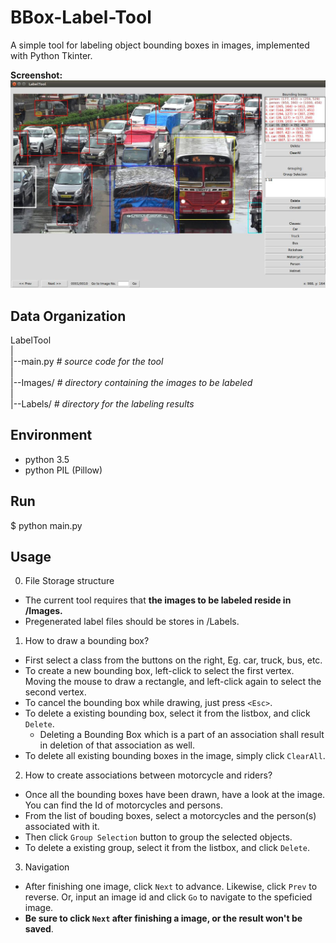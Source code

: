 BBox-Label-Tool
===============

A simple tool for labeling object bounding boxes in images, implemented with Python Tkinter.

**Screenshot:**
![Label Tool](./Screenshot.jpg)

Data Organization
-----------------
LabelTool  
|  
|--main.py   *# source code for the tool*  
|  
|--Images/   *# directory containing the images to be labeled*  
|  
|--Labels/   *# directory for the labeling results*   

Environment
----------
- python 3.5
- python PIL (Pillow)

Run
-------
$ python main.py

Usage
-----
0. File Storage structure 
 - The current tool requires that **the images to be labeled reside in /Images.**
 - Pregenerated label files should be stores in /Labels.
1. How to draw a bounding box? 
 - First select a class from the buttons on the right, Eg. car, truck, bus, etc.
 - To create a new bounding box, left-click to select the first vertex. Moving the mouse to draw a rectangle, and left-click again to select the second vertex.
 - To cancel the bounding box while drawing, just press `<Esc>`.
 - To delete a existing bounding box, select it from the listbox, and click `Delete`.
   - Deleting a Bounding Box which is a part of an association shall result in deletion of that association as well.
 - To delete all existing bounding boxes in the image, simply click `ClearAll`.
2. How to create associations between motorcycle and riders?
  - Once all the bounding boxes have been drawn, have a look at the image. You can find the Id of motorcycles and persons. 
  - From the list of bouding boxes, select a motorcycles and the person(s) associated with it.
  - Then click `Group Selection` button to group the selected objects.
  - To delete a existing group, select it from the listbox, and click `Delete`.
3. Navigation
  - After finishing one image, click `Next` to advance. Likewise, click `Prev` to reverse. Or, input an image id and click `Go` to navigate to the speficied image.
  - **Be sure to click `Next` after finishing a image, or the result won't be saved**. 
